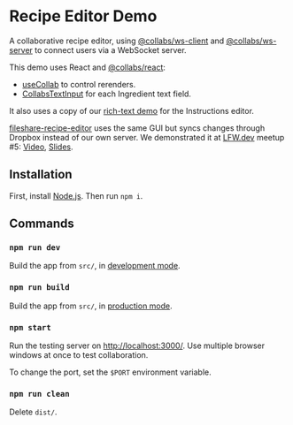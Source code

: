 # Recipe Editor Demo

A collaborative recipe editor, using [@collabs/ws-client](https://www.npmjs.com/package/@collabs/ws-client) and [@collabs/ws-server](https://www.npmjs.com/package/@collabs/ws-server) to connect users via a WebSocket server.

This demo uses React and [@collabs/react](https://www.npmjs.com/package/@collabs/react):

- [useCollab](https://collabs.readthedocs.io/en/latest/api/react/modules.html#useCollab) to control rerenders.
- [CollabsTextInput](https://collabs.readthedocs.io/en/latest/api/react/modules.html#CollabsTextInput) for each Ingredient text field.

It also uses a copy of our [rich-text demo](../rich-text) for the Instructions editor.

[fileshare-recipe-editor](https://github.com/mweidner037/fileshare-recipe-editor/) uses the same GUI but syncs changes through Dropbox instead of our own server. We demonstrated it at [LFW.dev](https://localfirstweb.dev/) meetup #5: [Video](https://www.youtube.com/watch?v=Z0nzsxhoToo&t=2346s), [Slides](https://docs.google.com/presentation/d/13I3L76R-wwiXxgTXI2ide3zlbjiWoTWXMSU9YbQdYXU/edit?usp=sharing).

## Installation

First, install [Node.js](https://nodejs.org/). Then run `npm i`.

## Commands

### `npm run dev`

Build the app from `src/`, in [development mode](https://webpack.js.org/guides/development/).

### `npm run build`

Build the app from `src/`, in [production mode](https://webpack.js.org/guides/production/).

### `npm start`

Run the testing server on [http://localhost:3000/](http://localhost:3000/). Use multiple browser windows at once to test collaboration.

To change the port, set the `$PORT` environment variable.

### `npm run clean`

Delete `dist/`.
